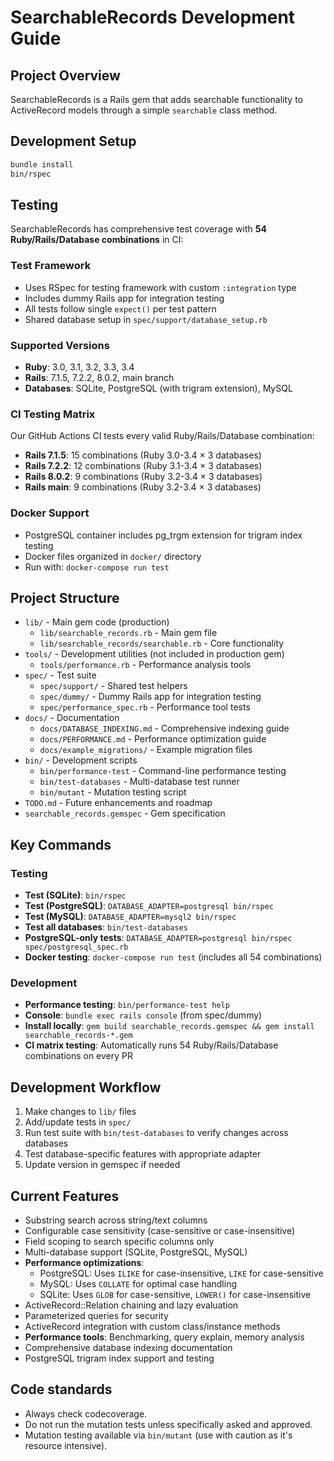 # SearchableRecords Development Guide

## Project Overview
SearchableRecords is a Rails gem that adds searchable functionality to ActiveRecord models through a simple `searchable` class method.

## Development Setup
```bash
bundle install
bin/rspec
```

## Testing
SearchableRecords has comprehensive test coverage with **54 Ruby/Rails/Database combinations** in CI:

### Test Framework
- Uses RSpec for testing framework with custom `:integration` type
- Includes dummy Rails app for integration testing
- All tests follow single `expect()` per test pattern
- Shared database setup in `spec/support/database_setup.rb`

### Supported Versions
- **Ruby**: 3.0, 3.1, 3.2, 3.3, 3.4
- **Rails**: 7.1.5, 7.2.2, 8.0.2, main branch
- **Databases**: SQLite, PostgreSQL (with trigram extension), MySQL

### CI Testing Matrix
Our GitHub Actions CI tests every valid Ruby/Rails/Database combination:
- **Rails 7.1.5**: 15 combinations (Ruby 3.0-3.4 × 3 databases)
- **Rails 7.2.2**: 12 combinations (Ruby 3.1-3.4 × 3 databases)
- **Rails 8.0.2**: 9 combinations (Ruby 3.2-3.4 × 3 databases)  
- **Rails main**: 9 combinations (Ruby 3.2-3.4 × 3 databases)

### Docker Support
- PostgreSQL container includes pg_trgm extension for trigram index testing
- Docker files organized in `docker/` directory
- Run with: `docker-compose run test`

## Project Structure
- `lib/` - Main gem code (production)
  - `lib/searchable_records.rb` - Main gem file
  - `lib/searchable_records/searchable.rb` - Core functionality
- `tools/` - Development utilities (not included in production gem)
  - `tools/performance.rb` - Performance analysis tools
- `spec/` - Test suite
  - `spec/support/` - Shared test helpers
  - `spec/dummy/` - Dummy Rails app for integration testing
  - `spec/performance_spec.rb` - Performance tool tests
- `docs/` - Documentation
  - `docs/DATABASE_INDEXING.md` - Comprehensive indexing guide
  - `docs/PERFORMANCE.md` - Performance optimization guide
  - `docs/example_migrations/` - Example migration files
- `bin/` - Development scripts
  - `bin/performance-test` - Command-line performance testing
  - `bin/test-databases` - Multi-database test runner
  - `bin/mutant` - Mutation testing script
- `TODO.md` - Future enhancements and roadmap
- `searchable_records.gemspec` - Gem specification

## Key Commands
### Testing
- **Test (SQLite)**: `bin/rspec`
- **Test (PostgreSQL)**: `DATABASE_ADAPTER=postgresql bin/rspec`
- **Test (MySQL)**: `DATABASE_ADAPTER=mysql2 bin/rspec`
- **Test all databases**: `bin/test-databases`
- **PostgreSQL-only tests**: `DATABASE_ADAPTER=postgresql bin/rspec spec/postgresql_spec.rb`
- **Docker testing**: `docker-compose run test` (includes all 54 combinations)

### Development
- **Performance testing**: `bin/performance-test help`
- **Console**: `bundle exec rails console` (from spec/dummy)
- **Install locally**: `gem build searchable_records.gemspec && gem install searchable_records-*.gem`
- **CI matrix testing**: Automatically runs 54 Ruby/Rails/Database combinations on every PR

## Development Workflow
1. Make changes to `lib/` files
2. Add/update tests in `spec/`
3. Run test suite with `bin/test-databases` to verify changes across databases
4. Test database-specific features with appropriate adapter
5. Update version in gemspec if needed

## Current Features
- Substring search across string/text columns
- Configurable case sensitivity (case-sensitive or case-insensitive)
- Field scoping to search specific columns only
- Multi-database support (SQLite, PostgreSQL, MySQL)
- **Performance optimizations**:
  - PostgreSQL: Uses `ILIKE` for case-insensitive, `LIKE` for case-sensitive
  - MySQL: Uses `COLLATE` for optimal case handling
  - SQLite: Uses `GLOB` for case-sensitive, `LOWER()` for case-insensitive
- ActiveRecord::Relation chaining and lazy evaluation
- Parameterized queries for security
- ActiveRecord integration with custom class/instance methods
- **Performance tools**: Benchmarking, query explain, memory analysis
- Comprehensive database indexing documentation
- PostgreSQL trigram index support and testing

## Code standards
- Always check codecoverage.
- Do not run the mutation tests unless specifically asked and approved.
- Mutation testing available via `bin/mutant` (use with caution as it's resource intensive).
